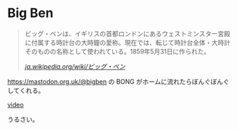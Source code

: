 # Big Ben

> ビッグ・ベンは、イギリスの首都ロンドンにあるウェストミンスター宮殿に付属する時計台の大時鐘の愛称。現在では、転じて時計台全体・大時計そのものの名称として使われている。1859年5月31日に作られた。
>
> <cite><a href="https://ja.wikipedia.org/wiki/%E3%83%93%E3%83%83%E3%82%B0%E3%83%BB%E3%83%99%E3%83%B3">ja.wikipedia.org/wiki/ビッグ・ベン</a></cite>

https://mastodon.org.uk/@bigben の BONG がホームに流れたらぼんぐぼんぐしてくれる。

<!-- prettier-ignore -->
[video](https://media.stellaria.network/media_attachments/files/000/172/762/original/fcb03155bc3f3920.mp4 ':include')

うるさい。
